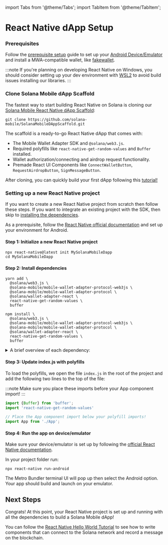 import Tabs from '@theme/Tabs';
import TabItem from '@theme/TabItem';

# React Native dApp Setup

### Prerequisites

Follow the [prerequisite setup](../getting-started/development-setup#prerequisite-setup) guide to set up your [Android Device/Emulator](../getting-started/development-setup#2-setup-deviceemulator) and install a MWA-compatible wallet, like [fakewallet](../getting-started/development-setup#3-install-a-wallet-app).

:::note
If you're planning on developing React Native on Windows, you should consider setting up your dev environment with [WSL2](https://learn.microsoft.com/en-us/windows/wsl/install) to avoid build issues installing our libraries.
:::

### Clone Solana Mobile dApp Scaffold

The fastest way to start building React Native on Solana is cloning our [Solana Mobile React Native dApp Scaffold](https://github.com/solana-mobile/SolanaMobileDAppScaffold):

```shell
git clone https://github.com/solana-mobile/SolanaMobileDAppScaffold.git
```

The scaffold is a ready-to-go React Native dApp that comes with:
- The Mobile Wallet Adapter SDK and `@solana/web3.js`.
- Required polyfills like `react-native-get-random-values` and `Buffer` installed.
- Wallet authorization/connecting and airdrop request functionality.
- Premade React UI Components like `ConnectWalletButton`, `RequestAirdropButton`, `SignMessageButton`.

After cloning, you can quickly build your first dApp following this [tutorial!](/react-native/first_app_tutorial)


### Setting up a new React Native project

If you want to create a new React Native project from scratch then follow these steps. If you want to integrate an existing project with the SDK, then skip to [installing the dependencies](#step-2-install-dependencies).

As a prerequisite, follow the [React Native official documentation](https://reactnative.dev/docs/environment-setup) and set up your environment for Android.

#### Step 1: Initialize a new React Native project

```shell
npx react-native@latest init MySolanaMobileDapp
cd MySolanaMobileDapp
```

#### Step 2: Install dependencies

<Tabs>
<TabItem value="yarn" label="yarn">

```shell
yarn add \
  @solana/web3.js \
  @solana-mobile/mobile-wallet-adapter-protocol-web3js \
  @solana-mobile/mobile-wallet-adapter-protocol \
  @solana/wallet-adapter-react \
  react-native-get-random-values \
  buffer
```

</TabItem>
<TabItem value="npm" label="npm">


```shell
npm install \
  @solana/web3.js \
  @solana-mobile/mobile-wallet-adapter-protocol-web3js \
  @solana-mobile/mobile-wallet-adapter-protocol \
  @solana/wallet-adapter-react \
  react-native-get-random-values \
  buffer
```

</TabItem>
</Tabs>

<details>
<summary>A brief overview of each dependency:</summary>

- `@solana-mobile/mobile-wallet-adapter-protocol`: A React Native/Javascript API enabling interaction with MWA-compatible wallets.
- `@solana-mobile/mobile-wallet-adapter-protocol-web3js`: A convenience wrapper to use common primitives from [@solana/web3.js](https://github.com/solana-labs/solana-web3.js) – such as `Transaction` and `Uint8Array`.
- `@solana/web3.js`: Solana Web Library for interacting with Solana network through the [JSON RPC API](https://docs.solana.com/api/http).
- `@solana/wallet-adapter-react`: Solana Web Library where we can re-use certain React components/hooks like `ConnectionProvider`.
- `react-native-get-random-values` Secure random number generator polyfill for `web3.js` underlying Crypto library on React Native. 
- `buffer` Buffer polyfill also needed for `web3.js` on React Native.

</details>


#### Step 3: Update index.js with polyfills

To load the polyfills, we open the file `index.js` in the root of the project and add the following two lines to the top of the file:

:::note
Make sure you place these imports before your App component import!
:::

```javascript
import {Buffer} from 'buffer';
import 'react-native-get-random-values'

// Place the App component import below your polyfill imports!
import App from './App';
```

#### Step 4: Run the app on device/emulator

Make sure your device/emulator is set up by following the [official React Native documentation](https://reactnative.dev/docs/running-on-device). 

In your project folder run:
```
npx react-native run-android
```
The Metro Bundler terminal UI will pop up then select the Android option. Your app should build and launch on your emulator. 


## Next Steps

Congrats! At this point, your React Native project is set up and running with all the dependencies to build a Solana Mobile dApp!

You can follow the [React Native Hello World Tutorial](../react-native/hello_world_tutorial.md) to see how to write components that can connect to the Solana network and record a message on the blockchain.
